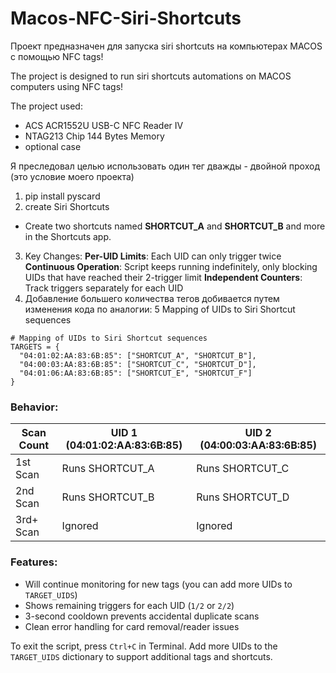 # Macos-NFC-Siri-Shortcuts

Проект предназначен для запуска  siri shortcuts на компьютерах MACOS с помощью NFC tags!

The project is designed to run siri shortcuts automations on MACOS computers using NFC tags!

The project used: 
- ACS ACR1552U USB-C NFC Reader IV
- NTAG213 Chip 144 Bytes Memory
- optional case
  
Я преследовал целью использовать один тег дважды - двойной проход (это условие моего проекта)

1. pip install pyscard
2. create Siri Shortcuts
- Create two shortcuts named **SHORTCUT_A** and **SHORTCUT_B**  and more in the Shortcuts app.
3. Key Changes:
**Per-UID Limits**: Each UID can only trigger twice
**Continuous Operation**: Script keeps running indefinitely, only blocking UIDs that have reached their 2-trigger limit
**Independent Counters**: Track triggers separately for each UID
4. Добавление большего количества тегов добивается путем изменения кода по аналогии:
5 Mapping of UIDs to Siri Shortcut sequences
  ```
# Mapping of UIDs to Siri Shortcut sequences
TARGETS = {
    "04:01:02:AA:83:6B:85": ["SHORTCUT_A", "SHORTCUT_B"],
    "04:00:03:AA:83:6B:85": ["SHORTCUT_C", "SHORTCUT_D"],
    "04:01:06:AA:83:6B:85": ["SHORTCUT_E", "SHORTCUT_F"]
}

```

### Behavior:
| Scan Count | UID 1 (04:01:02:AA:83:6B:85) | UID 2 (04:00:03:AA:83:6B:85) |
|------------|-------------------------------|-------------------------------|
| 1st Scan   | Runs SHORTCUT_A               | Runs SHORTCUT_C               |
| 2nd Scan   | Runs SHORTCUT_B               | Runs SHORTCUT_D               |
| 3rd+ Scan  | Ignored                       | Ignored                       |

### Features:
- Will continue monitoring for new tags (you can add more UIDs to `TARGET_UIDS`)
- Shows remaining triggers for each UID (`1/2` or `2/2`)
- 3-second cooldown prevents accidental duplicate scans
- Clean error handling for card removal/reader issues

To exit the script, press `Ctrl+C` in Terminal. Add more UIDs to the `TARGET_UIDS` dictionary to support additional tags and shortcuts.
